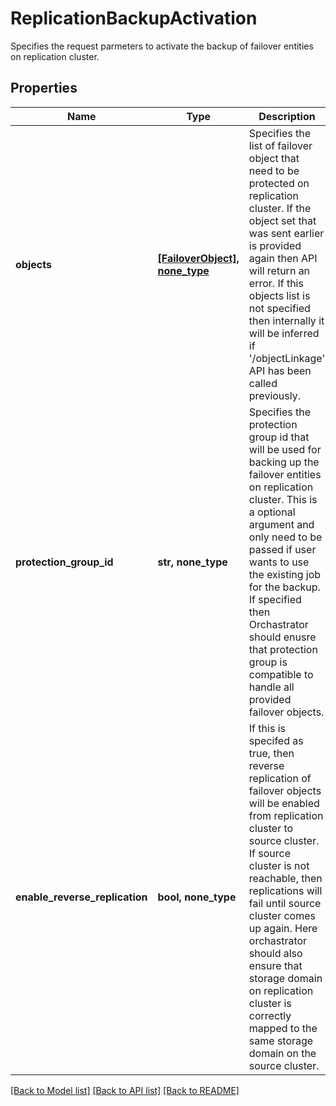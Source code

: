 # ReplicationBackupActivation

Specifies the request parmeters to activate the backup of failover entities on replication cluster.

## Properties
Name | Type | Description | Notes
------------ | ------------- | ------------- | -------------
**objects** | [**[FailoverObject], none_type**](FailoverObject.md) | Specifies the list of failover object that need to be protected on replication cluster. If the object set that was sent earlier is provided again then API will return an error. If this objects list is not specified then internally it will be inferred if &#39;/objectLinkage&#39; API has been called previously. | [optional] 
**protection_group_id** | **str, none_type** | Specifies the protection group id that will be used for backing up the failover entities on replication cluster. This is a optional argument and only need to be passed if user wants to use the existing job for the backup. If specified then Orchastrator should enusre that protection group is compatible to handle all provided failover objects. | [optional] 
**enable_reverse_replication** | **bool, none_type** | If this is specifed as true, then reverse replication of failover objects will be enabled from replication cluster to source cluster. If source cluster is not reachable, then replications will fail until source cluster comes up again. Here orchastrator should also ensure that storage domain on replication cluster is correctly mapped to the same storage domain on the source cluster. | [optional] 

[[Back to Model list]](../README.md#documentation-for-models) [[Back to API list]](../README.md#documentation-for-api-endpoints) [[Back to README]](../README.md)


